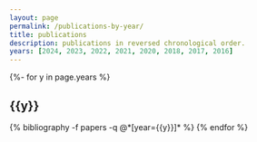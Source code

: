 ```yaml
---
layout: page
permalink: /publications-by-year/
title: publications
description: publications in reversed chronological order.
years: [2024, 2023, 2022, 2021, 2020, 2018, 2017, 2016]
---
```


<div class="publications">

{%- for y in page.years %}
  <h2 class="year">{{y}}</h2>
  {% bibliography -f papers -q @*[year={{y}}]* %}
{% endfor %}

</div>
